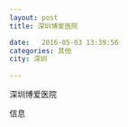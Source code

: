 ```yaml
--- 
layout: post 
title: 深圳博爱医院

date:   2016-05-03 13:39:56 
categories: 其他  
city: 深圳
  
--- 
```

   
深圳博爱医院

信息

